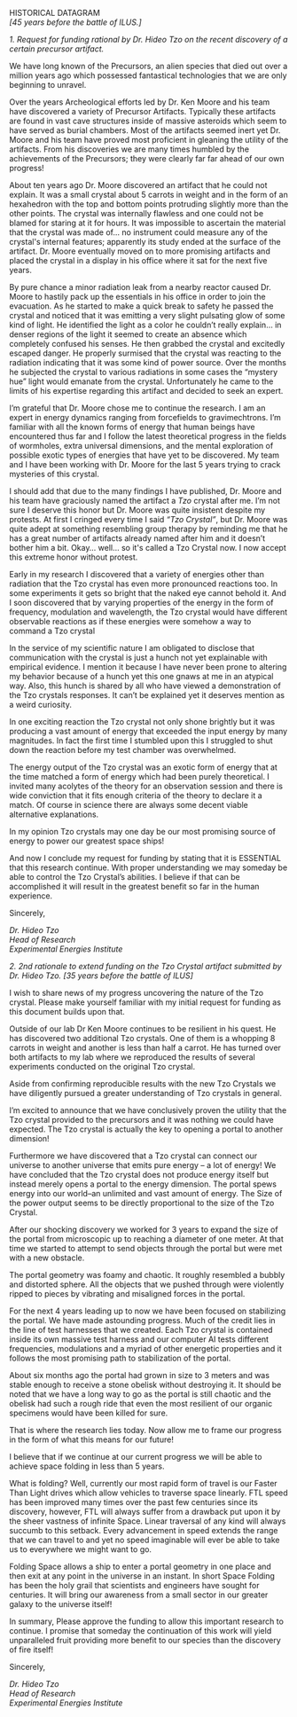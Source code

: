 
HISTORICAL DATAGRAM  
*\[45 years before the battle of ILUS.\]*

*1\. Request for funding rational by Dr. Hideo Tzo on the recent discovery of a certain precursor artifact.*

We have long known of the Precursors, an alien species that died out over a million years ago which possessed fantastical technologies that we are only beginning to unravel.

Over the years Archeological efforts led by Dr. Ken Moore and his team have discovered a variety of Precursor Artifacts.  Typically these artifacts are found in vast cave structures inside of massive asteroids which seem to have served as burial chambers. Most of the artifacts seemed inert yet Dr. Moore and his team have proved most proficient in gleaning the utility of the artifacts.  From his discoveries we are many times humbled by the achievements of the Precursors; they were clearly far far ahead of our own progress\!

About ten years ago Dr. Moore discovered an artifact that he could not explain.  It was a small crystal about 5 carrots in weight and in the form of an hexahedron with the top and bottom points protruding slightly more than the other points.  The crystal was internally flawless and one could not be blamed for staring at it for hours.  It was impossible to ascertain the material that the crystal was made of… no instrument could measure any of the crystal's internal features; apparently its study ended at the surface of the artifact.  Dr. Moore eventually moved on to more promising artifacts and placed the crystal in a display in his office where it sat for the next five years.

By pure chance a minor radiation leak from a nearby reactor caused Dr. Moore to hastily pack up the essentials in his office in order to join the evacuation.  As he started to make a quick break to safety he passed the crystal and noticed that it was emitting a very slight pulsating glow of some kind of light.  He identified the light as a color he couldn’t  really explain… in denser regions of the light it seemed to create an absence which completely confused his senses.  He then grabbed the crystal and excitedly escaped danger.  He properly surmised that the crystal was reacting to the radiation indicating that it was some kind of power source.  Over the months he subjected the crystal to various radiations in some cases the “mystery hue” light would emanate from the crystal.  Unfortunately he came to the limits of his expertise regarding this artifact and decided to seek an expert.

I’m grateful that Dr. Moore chose me to continue the research.  I am an expert in energy dynamics ranging from forcefields to gravimechtrons.  I’m familiar with all the known forms of energy that human beings have encountered thus far and I follow the latest theoretical progress in the fields of wormholes, extra universal dimensions, and the mental exploration of possible exotic types of energies that have yet to be discovered.   My team and I have been working with Dr. Moore for the last 5 years trying to crack mysteries of this crystal.

I should add that due to the many findings I have published, Dr. Moore and his team have graciously named the artifact a *Tzo* crystal after me.  I’m not sure I deserve this honor but Dr. Moore was quite insistent despite my protests.  At first I cringed every time I said *“Tzo Crystal”*, but Dr. Moore was quite adept at something resembling group therapy by reminding me that he has a great number of artifacts already named after him and it doesn’t bother him a bit.  Okay… well… so it's called a Tzo Crystal now. I now accept this extreme honor without protest.

Early in my research I discovered that a variety of energies other than radiation that the Tzo crystal has even more pronounced reactions too. In some experiments it gets so bright that the naked eye cannot behold it.   And I soon discovered that by varying properties of the energy in the form of frequency, modulation and wavelength, the Tzo crystal would have different observable reactions as if these energies were somehow a way to command a Tzo crystal

In the service of my scientific nature I am obligated to disclose that communication with the crystal is just a hunch not yet explainable with empirical evidence.  I mention it because I have never been prone to altering my behavior because of a hunch yet this one gnaws at me in an atypical way.  Also, this hunch is shared by all who have viewed a demonstration of the Tzo crystals responses.  It can’t be explained yet it deserves mention as a weird curiosity.

In one exciting reaction the Tzo crystal not only shone brightly but it was producing a vast amount of energy that exceeded the input energy by many magnitudes. In fact the first time I stumbled upon this I struggled to shut down the reaction before my test chamber was overwhelmed.

The energy output of the Tzo crystal was an exotic form of energy that at the time matched a form of energy which had been purely theoretical.  I invited many acolytes of the theory for an observation session and there is wide conviction that it fits enough criteria of the theory to declare it a match.  Of course in science there are always some decent viable alternative explanations.

In my opinion Tzo crystals may one day be our most promising source of energy to power our greatest space ships\!

And now I conclude my request for funding by stating that it is ESSENTIAL that this research continue.  With proper understanding we may someday be able to control the Tzo Crystal’s abilities.  I believe if that can be accomplished it will result in the greatest benefit so far in the human experience.

Sincerely,

*Dr. Hideo Tzo*  
*Head of Research*  
*Experimental Energies Institute*

*2\. 2nd rationale to extend funding on the Tzo Crystal artifact submitted by Dr. Hideo Tzo. \[35 years before the battle of ILUS\]*

I wish to share news of my progress uncovering the nature of the Tzo crystal.  Please make yourself familiar with my initial request for funding as this document builds upon that.

Outside of our lab Dr Ken Moore continues to be resilient in his quest.  He has discovered two additional Tzo crystals.  One of them is a whopping 8 carrots in weight and another is less than half a carrot.  He has turned over both artifacts to my lab where we reproduced the results of several experiments conducted on the original Tzo crystal.

Aside from confirming reproducible results with the new Tzo Crystals we have diligently pursued a greater understanding of Tzo crystals in general.

I’m excited to announce that we have conclusively proven the utility that the Tzo crystal provided to the precursors and it was nothing we could have expected.  The Tzo crystal is actually the key to opening a portal to another dimension\!

Furthermore we have discovered that a Tzo crystal can connect our universe to another universe that emits pure energy – a lot of energy\!  We have concluded that the Tzo crystal does not produce energy itself but instead merely opens a portal to the energy dimension.  The portal spews energy into our world–an unlimited and vast amount of energy.   The Size of the power output seems to be directly proportional to the size of the Tzo Crystal.

After our shocking discovery we worked for 3 years to expand the size of the portal from microscopic up to reaching a diameter of one meter.  At that time we started to attempt to send objects through the portal but were met with a new obstacle.

The portal geometry was foamy and chaotic.  It roughly resembled a bubbly and distorted sphere.  All the objects that we pushed through were violently ripped to pieces by vibrating and misaligned forces in the portal.

For the next 4 years leading up to now we have been focused on stabilizing the portal.  We have made astounding progress.  Much of the credit lies in the line of test harnesses that we created.  Each Tzo crystal is contained inside its own massive test harness and our computer AI tests different frequencies, modulations and a myriad of other energetic properties and it follows the most promising path to stabilization of the portal.

About six months ago the portal had grown in size to 3 meters and was stable enough to receive a stone obelisk without destroying it.  It should be noted that we have a long way to go as the portal is still chaotic and the obelisk had such a rough ride that even the most resilient of our organic specimens would have been killed for sure.

That is where the research lies today.  Now allow me to frame our progress in the form of what this means for our future\!

I believe that if we continue at our current progress we will be able to achieve space folding in less than 5 years.

What is folding?  Well, currently our most rapid form of travel is our Faster Than Light drives which allow vehicles to traverse space linearly.   FTL speed has been improved many times over the past few centuries since its discovery, however, FTL will always suffer from a drawback put upon it by the sheer vastness of infinite Space.   Linear traversal of any kind will always succumb to this setback.  Every advancement in speed extends the range that we can travel to and yet no speed imaginable will ever be able to take us to everywhere we might want to go.

Folding Space allows a ship to enter a portal geometry in one place and then exit at any point in the universe in an instant.  In short Space Folding has been the holy grail that scientists and engineers have sought for centuries.  It will bring our awareness from a small sector in our greater galaxy to the universe itself\!

In summary, Please approve the funding to allow this important research to continue.  I promise that someday the continuation of this work will yield unparalleled fruit providing more benefit to our species than the discovery of fire itself\!

Sincerely,

*Dr. Hideo Tzo*  
*Head of Research*  
*Experimental Energies Institute*